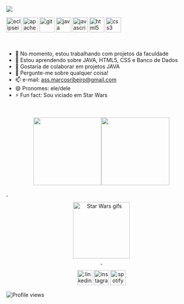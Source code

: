 ![](https://i.ibb.co/YTf69yn/Hello-DEV-2.png)

[<img src='https://cdn.jsdelivr.net/npm/simple-icons@3.0.1/icons/eclipseide.svg' alt='eclipseide' height='40'>](eclipse)  [<img src='https://cdn.jsdelivr.net/npm/simple-icons@3.0.1/icons/apachenetbeanside.svg' alt='apachenetbeanside' height='40'>](apache_net_beans)  [<img src='https://cdn.jsdelivr.net/npm/simple-icons@3.0.1/icons/git.svg' alt='git' height='40'>](git)  [<img src='https://cdn.jsdelivr.net/npm/simple-icons@3.0.1/icons/java.svg' alt='java' height='40'>](java)  [<img src='https://cdn.jsdelivr.net/npm/simple-icons@3.0.1/icons/javascript.svg' alt='javascript' height='40'>](java_script)  [<img src='https://cdn.jsdelivr.net/npm/simple-icons@3.0.1/icons/html5.svg' alt='html5' height='40'>](html5)  [<img src='https://cdn.jsdelivr.net/npm/simple-icons@3.0.1/icons/css3.svg' alt='css3' height='40'>](css)

<p>&nbsp;</p>

- 🔭 No momento, estou trabalhando com projetos da faculdade  
- 🌱 Estou aprendendo sobre JAVA, HTML5, CSS e Banco de Dados 
- 👯 Gostaria de colaborar em projetos JAVA 
- 💬 Pergunte-me sobre qualquer coisa! 
- 📫 e-mail: ass.marcosribeiro@gmail.com 
- 😄 Pronomes: ele/dele 
- ⚡ Fun fact: Sou viciado em Star Wars 

<p>&nbsp;</p>

<div align="center">
  <a href="https://github.com/viniknoxville">
  <img height="180em" src="https://github-readme-stats.vercel.app/api?username=viniknoxville&show_icons=true&count_private=true"/><img height="180em" src="https://github-readme-stats.vercel.app/api/top-langs/?username=viniknoxville"/>
</div>

<p>&nbsp;</p>

<div align="center">
<img class="n3VNCb" style="width: 150px; height: 150px; margin: 0px;" src="https://external-content.duckduckgo.com/iu/?u=https%3A%2F%2Farticulate-heroes.s3.amazonaws.com%2F4812.clickhere2874qvx.png&f=1&nofb=1" alt="Star Wars gifs" data-noaft="1" />
</div>
<div align="center">&nbsp;</div>


 <div align="center">
   
[<img src='https://cdn.jsdelivr.net/npm/simple-icons@3.0.1/icons/linkedin.svg' alt='linkedin' height='40'>](https://www.linkedin.com/in/marcosvsribeiro/)  [<img src='https://cdn.jsdelivr.net/npm/simple-icons@3.0.1/icons/instagram.svg' alt='instagram' height='40'>](https://www.instagram.com/viniknoxville/)  [<img src='https://cdn.jsdelivr.net/npm/simple-icons@3.0.1/icons/spotify.svg' alt='spotify' height='40'>](https://open.spotify.com/user/12179617072?si=k1glThkqREOUUwSlY_1wKA&utm_source=copy-link&dl_branch=1&nd=1) 
   
  </div>

  ![Profile views](https://gpvc.arturio.dev/viniknoxville)
  


   
 
